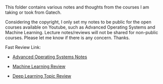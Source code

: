 This folder contains various notes and thoughts from the courses I am taking or took from Gatech. <br/>

Considering the copyright, I only set my notes to be public for the open courses available on Youtube, such as Advanced Operating Systems and Machine Learning. Lecture notes/reviews will not be shared for non-public courses. Please let me know if there is any concern. Thanks. <br/>

Fast Review Link:<br/>
- [Advanced Operating Systems Notes](https://github.com/audrey617/CS6210-Advanced-Operating-Systems-Notes)

- [Machine Learning Review](https://github.com/audrey617/My-Notes/tree/main/ML)

- [Deep Learning Topic Review](https://github.com/audrey617/My-Notes/blob/main/DL/TopicReview.md)
